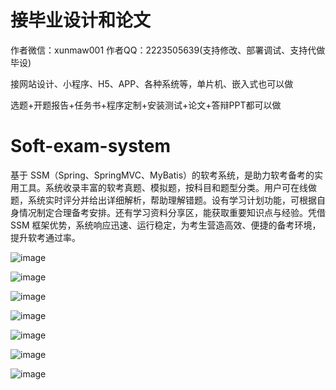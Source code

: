 # 接毕业设计和论文
作者微信：xunmaw001  作者QQ：2223505639(支持修改、部署调试、支持代做毕设)

接网站设计、小程序、H5、APP、各种系统等，单片机、嵌入式也可以做

选题+开题报告+任务书+程序定制+安装测试+论文+答辩PPT都可以做
# Soft-exam-system
基于 SSM（Spring、SpringMVC、MyBatis）的软考系统，是助力软考备考的实用工具。系统收录丰富的软考真题、模拟题，按科目和题型分类。用户可在线做题，系统实时评分并给出详细解析，帮助理解错题。设有学习计划功能，可根据自身情况制定合理备考安排。还有学习资料分享区，能获取重要知识点与经验。凭借 SSM 框架优势，系统响应迅速、运行稳定，为考生营造高效、便捷的备考环境，提升软考通过率。 

![image](https://github.com/user-attachments/assets/0ee7dc04-c82a-438f-9a8a-317d1a7db25c)

![image](https://github.com/user-attachments/assets/1d81f270-4315-42b1-8079-3dd88e0a8d76)

![image](https://github.com/user-attachments/assets/6d42d495-d6d4-4f7a-a48f-c1a29088bdb9)

![image](https://github.com/user-attachments/assets/893ce47e-14fe-490b-8961-ebbcfe0a7faf)

![image](https://github.com/user-attachments/assets/963b803d-dd40-4989-8e7f-36fb45dad386)

![image](https://github.com/user-attachments/assets/a1b04aea-7031-459d-acf6-53fcb9cdb2b8)

![image](https://github.com/user-attachments/assets/d25f3085-fd49-4618-8771-3f5ee15aa736)
